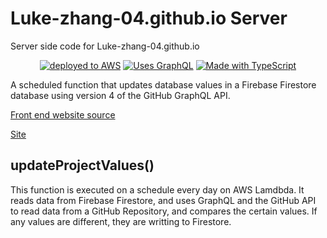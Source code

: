 # Luke-zhang-04.github.io Server
Server side code for Luke-zhang-04.github.io

<p align="center">
    <a href="https://aws.amazon.com/"><img src="https://img.shields.io/badge/Deployed%20to-AWS Lambda-%23ec902d?logo=amazon-aws&style=for-the-badge&logoColor=%23ec902d" alt="deployed to AWS"/></a>
    <a href="https://graphql.org/"><img src="https://img.shields.io/badge/Uses-GraphQL-%23ff2fbb?style=for-the-badge&logo=graphql&logoColor=%23ff2fbb" alt="Uses GraphQL"/></a>
    <a href="https://www.typescriptlang.org/"><img src="https://img.shields.io/badge/Made%20with-TypeScript-%233178c6?style=for-the-badge&logo=typescript&logoColor=%233178c6" alt="Made with TypeScript"/></a>
</p>

A scheduled function that updates database values in a Firebase Firestore database using version 4 of the GitHub GraphQL API.

[Front end website source](https://github.com/Luke-zhang-04/Luke-zhang-04.github.io)

[Site](https://luke-zhang-04.github.io/)

## updateProjectValues()
This function is executed on a schedule every day on AWS Lamdbda. It reads data from Firebase Firestore, and uses GraphQL and the GitHub API to read data from a GitHub Repository, and compares the certain values. If any values are different, they are writting to Firestore.
